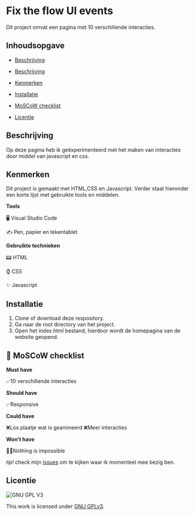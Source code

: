 
# Fix the flow UI events

Dit project omvat een pagina met 10 verschillende interacties.

## Inhoudsopgave

* [Beschrijving](https://github.com/Demivdm/fix-the-flow-ui-events#beschrijving) 

* [Beschrijving](https://github.com/Demivdm/De-Voorhoede-10-jaar#beschrijving) 

* [Kenmerken](https://github.com/Demivdm/fix-the-flow-ui-events#kenmerken) 

* [Installatie](https://github.com/Demivdm/fix-the-flow-ui-events#installatie)

* [MoSCoW checklist](https://github.com/Demivdm/fix-the-flow-ui-events#-moscow-checklist)

* [Licentie](https://github.com/Demivdm/fix-the-flow-ui-events#licentie)



## Beschrijving

Op deze pagina heb ik geëxperimenteerd met het maken van interacties door middel van javascript en css.

## Kenmerken

Dit project is gemaakt met HTML,CSS en Javascript. Verder staat hieronder een korte lijst met gebruikte tools en middelen.

**Tools**

🖥️ Visual Studio Code

✍ Pen, papier en tekentablet

**Gebruikte technieken**

📟 HTML

⌚ CSS

✨ Javascript

## Installatie

1. Clone of download deze respository.
2. Ga naar de root directory van het project.
3. Open het index.html bestand, hierdoor wordt de homepagina van de website geopend.

## 🎩 MoSCoW checklist

**Must have**
  
  ✅10 verschillende interacties

**Should have**

  ✅Responsive
  
**Could have**

  ❌Los plaatje wat is geanimeerd
  ❌Meer interacties
  

**Won't have**

  🦸‍♀️Nothing is impossible

_tip!_ check mijn [issues](https://github.com/Demivdm/fix-the-flow-ui-events/issues) om te kijken waar ik momenteel mee bezig ben.

## Licentie

![GNU GPL V3](https://www.gnu.org/graphics/gplv3-127x51.png)

This work is licensed under [GNU GPLv3](./LICENSE).

